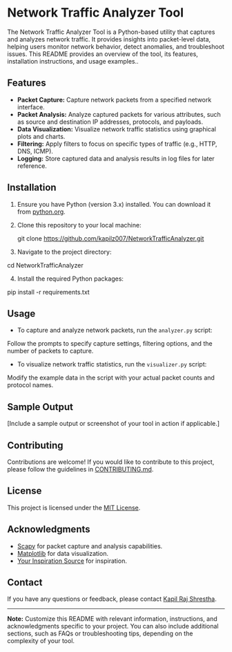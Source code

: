 # Network Traffic Analyzer Tool

The Network Traffic Analyzer Tool is a Python-based utility that captures and analyzes network traffic. It provides insights into packet-level data, helping users monitor network behavior, detect anomalies, and troubleshoot issues. This README provides an overview of the tool, its features, installation instructions, and usage examples..

## Features

- **Packet Capture:** Capture network packets from a specified network interface.
- **Packet Analysis:** Analyze captured packets for various attributes, such as source and destination IP addresses, protocols, and payloads.
- **Data Visualization:** Visualize network traffic statistics using graphical plots and charts.
- **Filtering:** Apply filters to focus on specific types of traffic (e.g., HTTP, DNS, ICMP).
- **Logging:** Store captured data and analysis results in log files for later reference.

## Installation

1. Ensure you have Python (version 3.x) installed. You can download it from [python.org](https://www.python.org/downloads/).

2. Clone this repository to your local machine:

   git clone https://github.com/kapilz007/NetworkTrafficAnalyzer.git


3. Navigate to the project directory:

 cd NetworkTrafficAnalyzer


4. Install the required Python packages:

  pip install -r requirements.txt



## Usage

- To capture and analyze network packets, run the `analyzer.py` script:


Follow the prompts to specify capture settings, filtering options, and the number of packets to capture.

- To visualize network traffic statistics, run the `visualizer.py` script:



Modify the example data in the script with your actual packet counts and protocol names.

## Sample Output

[Include a sample output or screenshot of your tool in action if applicable.]

## Contributing

Contributions are welcome! If you would like to contribute to this project, please follow the guidelines in [CONTRIBUTING.md](CONTRIBUTING.md).

## License

This project is licensed under the [MIT License](LICENSE).

## Acknowledgments

- [Scapy](https://scapy.net/) for packet capture and analysis capabilities.
- [Matplotlib](https://matplotlib.org/) for data visualization.
- [Your Inspiration Source](https://www.example.com) for inspiration.

## Contact

If you have any questions or feedback, please contact [Kapil Raj Shrestha](mailto:kapil@sthakapil.com.np).

---

**Note:** Customize this README with relevant information, instructions, and acknowledgments specific to your project. You can also include additional sections, such as FAQs or troubleshooting tips, depending on the complexity of your tool.

